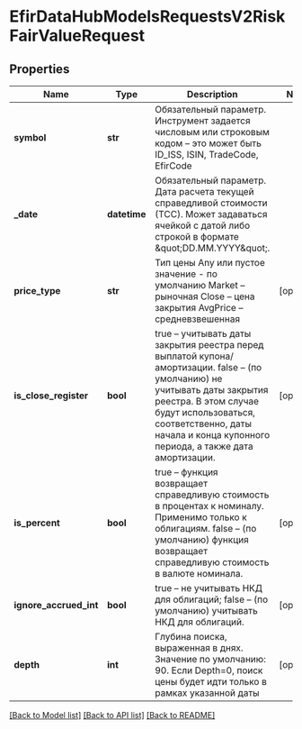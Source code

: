 # EfirDataHubModelsRequestsV2RiskFairValueRequest

## Properties
Name | Type | Description | Notes
------------ | ------------- | ------------- | -------------
**symbol** | **str** | Обязательный параметр. Инструмент задается числовым или строковым кодом – это может быть ID_ISS, ISIN, TradeCode, EfirCode | 
**_date** | **datetime** | Обязательный параметр. Дата расчета текущей справедливой стоимости (ТСС). Может задаваться ячейкой с датой либо строкой в формате \&quot;DD.MM.YYYY\&quot;. | 
**price_type** | **str** | Тип цены  Any или пустое значение - по умолчанию  Market – рыночная  Close – цена закрытия  AvgPrice – средневзвешенная | [optional] 
**is_close_register** | **bool** | true – учитывать даты закрытия реестра перед выплатой купона/амортизации.  false – (по умолчанию) не учитывать даты закрытия реестра. В этом случае будут использоваться, соответственно,  даты начала и конца купонного периода, а также дата амортизации. | [optional] 
**is_percent** | **bool** | true – функция возвращает справедливую стоимость в процентах к номиналу. Применимо только к облигациям.  false – (по умолчанию) функция возвращает справедливую стоимость в валюте номинала. | [optional] 
**ignore_accrued_int** | **bool** | true – не учитывать НКД для облигаций;  false – (по умолчанию) учитывать НКД для облигаций. | [optional] 
**depth** | **int** | Глубина поиска, выраженная в днях.  Значение по умолчанию: 90. Если Depth&#x3D;0, поиск цены будет идти только в рамках указанной даты | [optional] 

[[Back to Model list]](../README.md#documentation-for-models) [[Back to API list]](../README.md#documentation-for-api-endpoints) [[Back to README]](../README.md)


